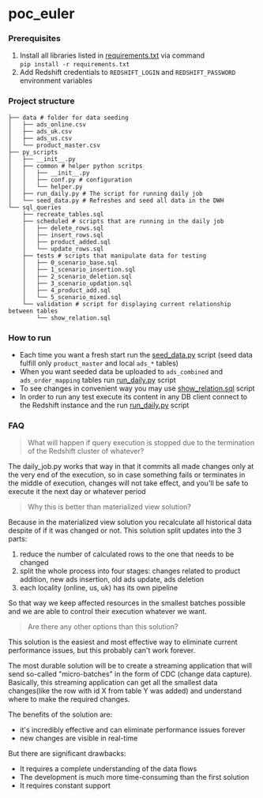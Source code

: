 # poc_euler

### Prerequisites

1. Install all libraries listed in [requirements.txt](requirements.txt) via command 
    <br> ```pip install -r requirements.txt```
2. Add Redshift credentials to
`REDSHIFT_LOGIN` and `REDSHIFT_PASSWORD` environment variables


### Project structure 
```commandline
├── data # folder for data seeding
│   ├── ads_online.csv
│   ├── ads_uk.csv
│   ├── ads_us.csv
│   └── product_master.csv
├── py_scripts
│   ├── __init__.py
│   ├── common # helper python scritps 
│   │   ├── __init__.py
│   │   ├── conf.py # configuration
│   │   └── helper.py 
│   ├── run_daily.py # The script for running daily job
│   └── seed_data.py # Refreshes and seed all data in the DWH
└── sql_queries
    ├── recreate_tables.sql
    ├── scheduled # scripts that are running in the daily job
    │   ├── delete_rows.sql
    │   ├── insert_rows.sql
    │   ├── product_added.sql
    │   └── update_rows.sql
    ├── tests # scripts that manipulate data for testing
    │   ├── 0_scenario_base.sql
    │   ├── 1_scenario_insertion.sql
    │   ├── 2_scenario_deletion.sql
    │   ├── 3_scenario_updation.sql
    │   ├── 4_product_add.sql
    │   └── 5_scenario_mixed.sql
    └── validation # script for displaying current relationship between tables 
        └── show_relation.sql

```

### How to run

 - Each time you want a fresh start run the [seed_data.py](euler%2Fpy_scripts%2Fseed_data.py) script (seed data fulfill only `product_master` and local `ads_*` tables)
 - When you want seeded data be uploaded to `ads_combined` and `ads_order_mapping` tables run [run_daily.py](euler%2Fpy_scripts%2Frun_daily.py) script
 - To see changes in convenient way you may use [show_relation.sql](euler%2Fsql_queries%2Fvalidation%2Fshow_relation.sql) script
 - In order to run any test execute its content in any DB client connect to the Redshift instance and the run [run_daily.py](euler%2Fpy_scripts%2Frun_daily.py) script

### FAQ

> What will happen if query execution is stopped due to the termination of the Redshift cluster of whatever?

The daily_job.py works that way in that it commits all made changes only at the very end of the execution,
so in case something fails or terminates in the middle of execution, changes will not take effect, and you'll be safe 
to execute it the next day or whatever period 

> Why this is better than materialized view solution?

Because in the materialized view solution you recalculate all historical data despite of if it was changed or not. 
This solution split updates into the 3 parts: 

1. reduce the number of calculated rows to the one that needs to be changed
2. split the whole process into four stages: changes related to product addition, new ads insertion, old ads update, ads deletion
3. each locality (online, us, uk) has its own pipeline

So that way we keep affected resources in the smallest batches possible and we are able to control their execution whatever we want.

> Are there any other options than this solution?

This solution is the easiest and most effective way to eliminate current performance issues, but this probably can't work forever. 

The most durable solution will be to create a streaming application that will send so-called "micro-batches" in the form of CDC (change data capture). Basically, this streaming application can get all the smallest data changes(like the row with id X from table Y was added) and understand where to make the required changes.

The benefits of the solution are: 
 - it's incredibly effective and can eliminate performance issues forever
 - new changes are visible in real-time

But there are significant drawbacks:
 - It requires a complete understanding of the data flows 
 - The development is much more time-consuming than the first solution
 - It requires constant support